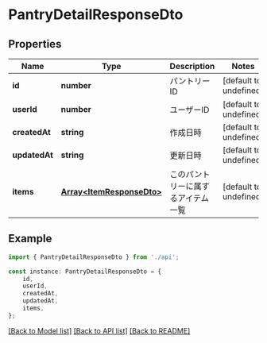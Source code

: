 # PantryDetailResponseDto


## Properties

Name | Type | Description | Notes
------------ | ------------- | ------------- | -------------
**id** | **number** | パントリーID | [default to undefined]
**userId** | **number** | ユーザーID | [default to undefined]
**createdAt** | **string** | 作成日時 | [default to undefined]
**updatedAt** | **string** | 更新日時 | [default to undefined]
**items** | [**Array&lt;ItemResponseDto&gt;**](ItemResponseDto.md) | このパントリーに属するアイテム一覧 | [default to undefined]

## Example

```typescript
import { PantryDetailResponseDto } from './api';

const instance: PantryDetailResponseDto = {
    id,
    userId,
    createdAt,
    updatedAt,
    items,
};
```

[[Back to Model list]](../README.md#documentation-for-models) [[Back to API list]](../README.md#documentation-for-api-endpoints) [[Back to README]](../README.md)
